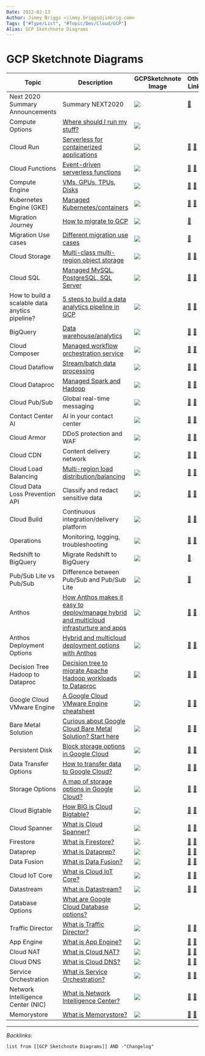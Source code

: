 ```yaml
---
Date: 2022-02-13
Author: Jimmy Briggs <jimmy.briggs@jimbrig.com>
Tags: ["#Type/List", "#Topic/Dev/Cloud/GCP"]
Alias: GCP Sketchnote Diagrams
---
```


# GCP Sketchnote Diagrams

| Topic                                          | Description                                                                                                                                                                                                                                                                      | GCPSketchnote Image                                                                                                                                   | Other Links                                                                                                                                                                                                                                                                                                                                                 |
| ---------------------------------------------- | -------------------------------------------------------------------------------------------------------------------------------------------------------------------------------------------------------------------------------------------------------------------------------- | ----------------------------------------------------------------------------------------------------------------------------------------------------- | ----------------------------------------------------------------------------------------------------------------------------------------------------------------------------------------------------------------------------------------------------------------------------------------------------------------------------------------------------------- |
| Next 2020 Summary Announcements                | Summary NEXT2020                                                                                                                                                                                                                                                                 | [![](https://github.com/priyankavergadia/GCPSketchnote/raw/main/images/NEXT2020.jpg)](https://thecloudgirl.dev/NEXT2020.html)                         | [🔗](https://cloud.google.com/blog/topics/google-cloud-next/complete-list-of-announcements-from-google-cloud-next20-onair)                                                                                                                                                                                                                                  |
| Compute Options                                | [Where should I run my stuff?](https://goo.gle/3Eo1iN5)                                                                                                                                                                                                                          | [![](https://github.com/priyankavergadia/GCPSketchnote/raw/main/images/ComputeOptions.jpg)](https://thecloudgirl.dev/gcpcompute.html)                 |                                                                                                                                                                                                                                                                                                                                                             |
| Cloud Run                                      | [Serverless for containerized applications](https://goo.gle/3jsdh3U)                                                                                                                                                                                                             | [![](https://github.com/priyankavergadia/GCPSketchnote/raw/main/images/CloudRun.png)](https://thecloudgirl.dev/CloudRun.html)                         | [🔗](https://cloud.google.com/run?utm_source=twitter&utm_medium=unpaidsoc&utm_campaign=CDR_pve_gcp_gcpsketchnote_&utm_content=-) [📄](https://cloud.google.com/run/docs?utm_source=twitter&utm_medium=unpaidsoc&utm_campaign=CDR_pve_gcp_gcpsketchnote_&utm_content=-)                                                                                      |
| Cloud Functions                                | [Event-driven serverless functions](https://goo.gle/3jphpBR)                                                                                                                                                                                                                     | [![](https://github.com/priyankavergadia/GCPSketchnote/raw/main/images/cloudfunctions.png)](https://thecloudgirl.dev/CloudFunctions.html)             | [🔗](https://cloud.google.com/functions?utm_source=twitter&utm_medium=unpaidsoc&utm_campaign=CDR_pve_gcp_gcpsketchnote_&utm_content=-) [📄](https://cloud.google.com/functions/docs?utm_source=twitter&utm_medium=unpaidsoc&utm_campaign=CDR_pve_gcp_gcpsketchnote_&utm_content=-)                                                                          |
| Compute Engine                                 | [VMs, GPUs, TPUs, Disks](https://goo.gle/3E8eRjr)                                                                                                                                                                                                                                | [![](https://github.com/priyankavergadia/GCPSketchnote/raw/main/images/GCE.jpg)](https://thecloudgirl.dev/gcpsketchnote2.html)                        | [🔗](https://cloud.google.com/compute?utm_source=twitter&utm_medium=unpaidsoc&utm_campaign=CDR_pve_gcp_gcpsketchnote_&utm_content=-) [📄](https://cloud.google.com/compute/docs?utm_source=twitter&utm_medium=unpaidsoc&utm_campaign=CDR_pve_gcp_gcpsketchnote_&utm_content=-)                                                                              |
| Kubernetes Engine (GKE)                        | [Managed Kubernetes/containers](https://goo.gle/3pzWX5f)                                                                                                                                                                                                                         | [![](https://github.com/priyankavergadia/GCPSketchnote/raw/main/images/GKE.jpg)](https://thecloudgirl.dev/GKE.html)                                   | [🔗](https://cloud.google.com/kubernetes-engine?utm_source=twitter&utm_medium=unpaidsoc&utm_campaign=CDR_pve_gcp_gcpsketchnote_&utm_content=-) [📄](https://cloud.google.com/kubernetes-engine/docs?utm_source=twitter&utm_medium=unpaidsoc&utm_campaign=CDR_pve_gcp_gcpsketchnote_&utm_content=-)                                                          |
| Migration Journey                              | [How to migrate to GCP](https://cloud.google.com/blog/topics/developers-practitioners/google-cloud-migration-made-easy)                                                                                                                                                          | [![](https://github.com/priyankavergadia/GCPSketchnote/raw/main/images/MigrationJourney.jpg)](https://thecloudgirl.dev/MigrationJourney.html)         | [🔗](https://cloud.google.com/blog/topics/developers-practitioners/google-cloud-migration-made-easy?utm_source=twitter&utm_medium=unpaidsoc&utm_campaign=CDR_pve_gcp_gcpsketchnote_&utm_content=-)                                                                                                                                                          |
| Migration Use cases                            | [Different migration use cases](https://cloud.google.com/blog/topics/developers-practitioners/google-cloud-migration-made-easy)                                                                                                                                                  | [![](https://github.com/priyankavergadia/GCPSketchnote/raw/main/images/MigrationCheatsheet.png)](https://thecloudgirl.dev/MigrationCheatsheet.html)   | [🔗](https://cloud.google.com/blog/topics/developers-practitioners/google-cloud-migration-made-easy?utm_source=twitter&utm_medium=unpaidsoc&utm_campaign=CDR_pve_gcp_gcpsketchnote_&utm_content=-)                                                                                                                                                          |
| Cloud Storage                                  | [Multi-class multi-region object storage](https://goo.gle/2ZbYUth)                                                                                                                                                                                                               | [![](https://github.com/priyankavergadia/GCPSketchnote/raw/main/images/GCS.png)](https://thecloudgirl.dev/CloudStorage.html)                          | [🔗](https://cloud.google.com/storage?utm_source=twitter&utm_medium=unpaidsoc&utm_campaign=CDR_pve_gcp_gcpsketchnote_&utm_content=-) [📄](https://cloud.google.com/storage/docs?utm_source=twitter&utm_medium=unpaidsoc&utm_campaign=CDR_pve_gcp_gcpsketchnote_&utm_content=-)                                                                              |
| Cloud SQL                                      | [Managed MySQL, PostgreSQL, SQL Server](https://goo.gle/3jtd8NR)                                                                                                                                                                                                                 | [![](https://github.com/priyankavergadia/GCPSketchnote/raw/main/images/CloudSQL.jpg)](https://thecloudgirl.dev/gcpsketchnote3.html)                   | [🔗](https://cloud.google.com/sql?utm_source=twitter&utm_medium=unpaidsoc&utm_campaign=CDR_pve_gcp_gcpsketchnote_&utm_content=-) [📄](https://cloud.google.com/sql/docs?utm_source=twitter&utm_medium=unpaidsoc&utm_campaign=CDR_pve_gcp_gcpsketchnote_&utm_content=-)                                                                                      |
| How to build a scalable data anytics pipeline? | [5 steps to build a data analytics pipeline in GCP](https://www.freecodecamp.org/news/scalable-data-analytics-pipeline/)                                                                                                                                                         | [![](https://github.com/priyankavergadia/GCPSketchnote/raw/main/images/analytics.png)](https://thecloudgirl.dev/analytics.html)                       | [🔗](https://cloud.google.com/solutions/smart-analytics?utm_source=twitter&utm_medium=unpaidsoc&utm_campaign=CDR_pve_gcp_gcpsketchnote_&utm_content=-) [📄](https://www.freecodecamp.org/news/scalable-data-analytics-pipeline/)                                                                                                                            |
| BigQuery                                       | [Data warehouse/analytics](https://goo.gle/3C7DkEJ)                                                                                                                                                                                                                              | [![](https://github.com/priyankavergadia/GCPSketchnote/raw/main/images/BigQuery.jpg)](https://thecloudgirl.dev/bigquery.html)                         | [🔗](https://cloud.google.com/bigquery?utm_source=twitter&utm_medium=unpaidsoc&utm_campaign=CDR_pve_gcp_gcpsketchnote_&utm_content=-) [📄](https://cloud.google.com/bigquery/docs?utm_source=twitter&utm_medium=unpaidsoc&utm_campaign=CDR_pve_gcp_gcpsketchnote_&utm_content=-)                                                                            |
| Cloud Composer                                 | [Managed workflow orchestration service](https://goo.gle/3E7Oji7)                                                                                                                                                                                                                | [![](https://github.com/priyankavergadia/GCPSketchnote/raw/main/images/Composer.jpg)](https://thecloudgirl.dev/Composer.html)                         | [🔗](https://cloud.google.com/composer?utm_source=twitter&utm_medium=unpaidsoc&utm_campaign=CDR_pve_gcp_gcpsketchnote_&utm_content=-) [📄](https://cloud.google.com/composer/docs?utm_source=twitter&utm_medium=unpaidsoc&utm_campaign=CDR_pve_gcp_gcpsketchnote_&utm_content=-)                                                                            |
| Cloud Dataflow                                 | [Stream/batch data processing](https://goo.gle/3nim7m5)                                                                                                                                                                                                                          | [![](https://github.com/priyankavergadia/GCPSketchnote/raw/main/images/Dataflow.jpg)](https://thecloudgirl.dev/dataflow.html)                         | [🔗](https://cloud.google.com/dataflow?utm_source=twitter&utm_medium=unpaidsoc&utm_campaign=CDR_pve_gcp_gcpsketchnote_&utm_content=-) [📄](https://cloud.google.com/dataflow/docs?utm_source=twitter&utm_medium=unpaidsoc&utm_campaign=CDR_pve_gcp_gcpsketchnote_&utm_content=-)                                                                            |
| Cloud Dataproc                                 | [Managed Spark and Hadoop](https://medium.com/google-cloud/all-you-need-to-know-about-google-cloud-dataproc-23fe91369678)                                                                                                                                                        | [![](https://github.com/priyankavergadia/GCPSketchnote/raw/main/images/Dataproc.jpg)](https://thecloudgirl.dev/Dataproc.html)                         | [🔗](https://cloud.google.com/dataproc?utm_source=twitter&utm_medium=unpaidsoc&utm_campaign=CDR_pve_gcp_gcpsketchnote_&utm_content=-) [📄](https://cloud.google.com/dataproc/docs?utm_source=twitter&utm_medium=unpaidsoc&utm_campaign=CDR_pve_gcp_gcpsketchnote_&utm_content=-)                                                                            |
| Cloud Pub/Sub                                  | Global real-time messaging                                                                                                                                                                                                                                                       | [![](https://github.com/priyankavergadia/GCPSketchnote/raw/main/images/pubsub.jpg)](https://thecloudgirl.dev/pubsub.html)                             | [🔗](https://cloud.google.com/pubsub?utm_source=twitter&utm_medium=unpaidsoc&utm_campaign=CDR_pve_gcp_gcpsketchnote_&utm_content=-) [📄](https://cloud.google.com/pubsub/docs?utm_source=twitter&utm_medium=unpaidsoc&utm_campaign=CDR_pve_gcp_gcpsketchnote_&utm_content=-) [🔗](https://www.youtube.com/playlist?list=PLIivdWyY5sqKwVLe4BLJ-vlh9r9zCdOse) |
| Contact Center AI                              | AI in your contact center                                                                                                                                                                                                                                                        | [![](https://github.com/priyankavergadia/GCPSketchnote/raw/main/images/ccai.jpg)](https://thecloudgirl.dev/CCAI.html)                                 | [🔗](https://cloud.google.com/solutions/contact-center?utm_source=twitter&utm_medium=unpaidsoc&utm_campaign=CDR_pve_gcp_gcpsketchnote_&utm_content=-) [📄](https://www.youtube.com/playlist?list=PLIivdWyY5sqK5SM34zbkitWLOV-b3V40B)                                                                                                                        |
| Cloud Armor                                    | DDoS protection and WAF                                                                                                                                                                                                                                                          | [![](https://github.com/priyankavergadia/GCPSketchnote/raw/main/images/CloudArmor.png)](https://thecloudgirl.dev/CloudArmor.html)                     | [🔗](https://cloud.google.com/armor?utm_source=twitter&utm_medium=unpaidsoc&utm_campaign=CDR_pve_gcp_gcpsketchnote_&utm_content=-) [📄](https://cloud.google.com/armor/docs?utm_source=twitter&utm_medium=unpaidsoc&utm_campaign=CDR_pve_gcp_gcpsketchnote_&utm_content=-)                                                                                  |
| Cloud CDN                                      | Content delivery network                                                                                                                                                                                                                                                         | [![](https://github.com/priyankavergadia/GCPSketchnote/raw/main/images/CloudCDN.jpg)](https://thecloudgirl.dev/CDN.html)                              | [🔗](https://cloud.google.com/cdn?utm_source=twitter&utm_medium=unpaidsoc&utm_campaign=CDR_pve_gcp_gcpsketchnote_&utm_content=-) [📄](https://cloud.google.com/cdn/docs?utm_source=twitter&utm_medium=unpaidsoc&utm_campaign=CDR_pve_gcp_gcpsketchnote_&utm_content=-)                                                                                      |
| Cloud Load Balancing                           | [Multi-region load distribution/balancing](https://goo.gle/3B8F1ke)                                                                                                                                                                                                              | [![](https://github.com/priyankavergadia/GCPSketchnote/raw/main/images/CLB.jpg)](https://thecloudgirl.dev/CLB.html)                                   | [🔗](https://cloud.google.com/load-balancing?utm_source=twitter&utm_medium=unpaidsoc&utm_campaign=CDR_pve_gcp_gcpsketchnote_&utm_content=-) [📄](https://cloud.google.com/load-balancing/docs?utm_source=twitter&utm_medium=unpaidsoc&utm_campaign=CDR_pve_gcp_gcpsketchnote_&utm_content=-)                                                                |
| Cloud Data Loss Prevention API                 | Classify and redact sensitive data                                                                                                                                                                                                                                               | [![](https://github.com/priyankavergadia/GCPSketchnote/raw/main/images/DLP.jpg)](https://thecloudgirl.dev/dlp.html)                                   | [🔗](https://cloud.google.com/dlp?utm_source=twitter&utm_medium=unpaidsoc&utm_campaign=CDR_pve_gcp_gcpsketchnote_&utm_content=-) [📄](https://cloud.google.com/dlp/docs?utm_source=twitter&utm_medium=unpaidsoc&utm_campaign=CDR_pve_gcp_gcpsketchnote_&utm_content=-)                                                                                      |
| Cloud Build                                    | Continuous integration/delivery platform                                                                                                                                                                                                                                         | [![](https://github.com/priyankavergadia/GCPSketchnote/raw/main/images/CloudBuild.jpg)](https://thecloudgirl.dev/CloudBuild.html)                     | [🔗](https://cloud.google.com/cloud-build?utm_source=twitter&utm_medium=unpaidsoc&utm_campaign=CDR_pve_gcp_gcpsketchnote_&utm_content=-) [📄](https://cloud.google.com/cloud-build/docs/?utm_source=twitter&utm_medium=unpaidsoc&utm_campaign=CDR_pve_gcp_gcpsketchnote_&utm_content=-)                                                                     |
| Operations                                     | Monitoring, logging, troubleshooting                                                                                                                                                                                                                                             | [![](https://github.com/priyankavergadia/GCPSketchnote/raw/main/images/CloudOps.jpg)](https://thecloudgirl.dev/ops.html)                              | [🔗](https://cloud.google.com/products/operations?utm_source=twitter&utm_medium=unpaidsoc&utm_campaign=CDR_pve_gcp_gcpsketchnote_&utm_content=-) [📄](https://cloud.google.com/stackdriver/docs?utm_source=twitter&utm_medium=unpaidsoc&utm_campaign=CDR_pve_gcp_gcpsketchnote_&utm_content=-)                                                              |
| Redshift to BigQuery                           | Migrate Redshift to BigQuery                                                                                                                                                                                                                                                     | [![](https://github.com/priyankavergadia/GCPSketchnote/raw/main/images/redshifttobq.jpeg)](https://thecloudgirl.dev/redshifttobq.html)                | [🔗](https://cloud.google.com/bigquery-transfer/docs/redshift-migration)                                                                                                                                                                                                                                                                                    |
| Pub/Sub Lite vs Pub/Sub                        | Difference between Pub/Sub and Pub/Sub Lite                                                                                                                                                                                                                                      | [![](https://github.com/priyankavergadia/GCPSketchnote/raw/main/images/pubsubvslite.png)](https://thecloudgirl.dev/gcpsketchnote4.html)               | [🔗](https://cloud.google.com/pubsub/docs/choosing-pubsub-or-lite?utm_source=twitter&utm_medium=unpaidsoc&utm_campaign=CDR_pve_gcp_gcpsketchnote_&utm_content=-)                                                                                                                                                                                            |
| Anthos                                         | [How Anthos makes it easy to deploy/manage hybrid and multicloud infrasturture and apps](https://goo.gle/3C7DX1h)                                                                                                                                                                | [![](https://github.com/priyankavergadia/GCPSketchnote/raw/main/images/Anthos.jpg)](https://thecloudgirl.dev/Anthos.html)                             | [🔗](https://cloud.google.com/products/anthos?utm_source=twitter&utm_medium=unpaidsoc&utm_campaign=CDR_pve_gcp_gcpsketchnote_&utm_content=-) [📄](https://cloud.google.com/anthos/docs?utm_source=twitter&utm_medium=unpaidsoc&utm_campaign=CDR_pve_gcp_gcpsketchnote_&utm_content=-)                                                                       |
| Anthos Deployment Options                      | [Hybrid and multicloud deployment options with Anthos](https://cloud.google.com/blog/topics/developers-practitioners/what-are-my-hybrid-and-multicloud-deployment-options-anthos?utm_source=blog&utm_medium=partner&utm_campaign=CDR_pve_anthoscore_anthosdeplyment_sketchnote_) | [![](https://github.com/priyankavergadia/GCPSketchnote/raw/main/images/AnthosDeployment.png)](https://thecloudgirl.dev/AnthosDeployment.html)         | [🔗](https://cloud.google.com/anthos?utm_source=twitter&utm_medium=unpaidsoc&utm_campaign=CDR_pve_gcp_gcpsketchnote_&utm_content=-) [📄](https://cloud.google.com/anthos/docs?utm_source=twitter&utm_medium=unpaidsoc&utm_campaign=CDR_pve_gcp_gcpsketchnote_&utm_content=-)                                                                                |
| Decision Tree Hadoop to Dataproc               | [Decision tree to migrate Apache Hadoop workloads to Dataproc](http://goo.gle/3tMxnsB)                                                                                                                                                                                           | [![](https://github.com/priyankavergadia/GCPSketchnote/raw/main/images/HadoopOptions.jpg)](https://thecloudgirl.dev/DataprocDecision.html)            | [🔗](https://cloud.google.com/dataproc/) [📄](https://cloud.google.com/dataproc/docs)                                                                                                                                                                                                                                                                       |
| Google Cloud VMware Engine                     | [A Google Cloud VMware Engine cheatsheet](https://goo.gle/2PlTsiy)                                                                                                                                                                                                               | [![](https://github.com/priyankavergadia/GCPSketchnote/raw/main/images/VMWareEngine.jpg)](https://thecloudgirl.dev/VMWareEngine.html)                 | [🔗](http://goo.gle/313njyY) [📄](http://goo.gle/3lyGNoB)                                                                                                                                                                                                                                                                                                   |
| Bare Metal Solution                            | [Curious about Google Cloud Bare Metal Solution? Start here](https://goo.gle/2O04k5m)                                                                                                                                                                                            | [![](https://github.com/priyankavergadia/GCPSketchnote/raw/main/images/BareMetal.jpg)](https://thecloudgirl.dev/BareMetal.html)                       | [🔗](https://goo.gle/2O04k5m) [📄](https://goo.gle/3fnpWEg)                                                                                                                                                                                                                                                                                                 |
| Persistent Disk                                | [Block storage options in Google Cloud](https://goo.gle/32knshX)                                                                                                                                                                                                                 | [![](https://github.com/priyankavergadia/GCPSketchnote/raw/main/images/pd.jpg)](https://thecloudgirl.dev/PD.html)                                     | [🔗](https://goo.gle/3iEW4ow) [📄](https://goo.gle/3gA1G0z)                                                                                                                                                                                                                                                                                                 |
| Data Transfer Options                          | [How to transfer data to Google Cloud?](https://goo.gle/3iLTpsS)                                                                                                                                                                                                                 | [![](https://github.com/priyankavergadia/GCPSketchnote/raw/main/images/DataTransfer.jpg)](https://thecloudgirl.dev/datatransfer.html)                 | [🔗](https://goo.gle/3xgTrx2) [📄](https://goo.gle/3xgTrx2)                                                                                                                                                                                                                                                                                                 |
| Storage Options                                | [A map of storage options in Google Cloud?](https://goo.gle/3q2asc9)                                                                                                                                                                                                             | [![](https://github.com/priyankavergadia/GCPSketchnote/raw/main/images/storageoptions.jpg)](https://thecloudgirl.dev/StorageOptions.html)             | [🔗](https://goo.gle/2U8dkZ7) [📄](https://goo.gle/2U8dkZ7)                                                                                                                                                                                                                                                                                                 |
| Cloud Bigtable                                 | [How BIG is Cloud Bigtable?](https://goo.gle/2TV3hWY)                                                                                                                                                                                                                            | [![](https://github.com/priyankavergadia/GCPSketchnote/raw/main/images/Bigtable.jpg)](https://thecloudgirl.dev/Bigtable.html)                         | [🔗](https://goo.gle/3pQJT9A) [📄](https://goo.gle/3xbkgmm)                                                                                                                                                                                                                                                                                                 |
| Cloud Spanner                                  | [What is Cloud Spanner?](https://goo.gle/3zmQMnj)                                                                                                                                                                                                                                | [![](https://github.com/priyankavergadia/GCPSketchnote/raw/main/images/Spanner.jpg)](https://thecloudgirl.dev/spanner.html)                           | [🔗](https://goo.gle/3xkcXJ3) [📄](https://goo.gle/3gmC88a)                                                                                                                                                                                                                                                                                                 |
| Firestore                                      | [What is Firestore?](https://goo.gle/3EbtF0S)                                                                                                                                                                                                                                    | [![](https://github.com/priyankavergadia/GCPSketchnote/raw/main/images/firestore.jpg)](https://thecloudgirl.dev/firestore.html)                       | [🔗](https://goo.gle/3E9gVaM) [📄](https://goo.gle/3vGHjpt)                                                                                                                                                                                                                                                                                                 |
| Dataprep                                       | [What is Dataprep?](https://goo.gle/3C9BXpi)                                                                                                                                                                                                                                     | [![](https://github.com/priyankavergadia/GCPSketchnote/raw/main/images/Spanner.jpg)](https://thecloudgirl.dev/dataprep.html)                          | [🔗](https://goo.gle/2XDPaaX) [📄](https://goo.gle/3vzyrC8)                                                                                                                                                                                                                                                                                                 |
| Data Fusion                                    | [What is Data Fusion?](https://goo.gle/3puxKsF)                                                                                                                                                                                                                                  | [![](https://github.com/priyankavergadia/GCPSketchnote/raw/main/images/datafusion.jpg)](https://thecloudgirl.dev/datafusion.html)                     | [🔗](https://goo.gle/2XDtwDz) [📄](https://goo.gle/3CmFhO5)                                                                                                                                                                                                                                                                                                 |
| Cloud IoT Core                                 | [What is Cloud IoT Core?](https://goo.gle/3m6Zf9O)                                                                                                                                                                                                                               | [![](https://github.com/priyankavergadia/GCPSketchnote/raw/main/images/iotcore.jpg)](https://thecloudgirl.dev/iotcore.html)                           | [🔗](https://goo.gle/3BbIMFs) [📄](https://goo.gle/2XCs3gO)                                                                                                                                                                                                                                                                                                 |
| Datastream                                     | [What is Datastream?](https://goo.gle/3BjiX6F)                                                                                                                                                                                                                                   | [![](https://github.com/priyankavergadia/GCPSketchnote/raw/main/images/datastream.jpg)](https://thecloudgirl.dev/datastream.html)                     | [🔗](https://goo.gle/3aZUDMi) [📄](https://goo.gle/3B20OtT)                                                                                                                                                                                                                                                                                                 |
| Database Options                               | [What are Google Cloud Database options?](https://goo.gle/3m6yCSn)                                                                                                                                                                                                               | [![](https://github.com/priyankavergadia/GCPSketchnote/raw/main/images/DBoptions.jpg)](https://thecloudgirl.dev/dboptions.html)                       |                                                                                                                                                                                                                                                                                                                                                             |
| Traffic Director                               | [What is Traffic Director?](https://goo.gle/3EcLegZ)                                                                                                                                                                                                                             | [![](https://github.com/priyankavergadia/GCPSketchnote/raw/main/images/trafficdirector.jpg)](https://thecloudgirl.dev/trafficdirector.html)           | [🔗](https://goo.gle/2XBxWuD) [📄](https://goo.gle/3B85Ncj)                                                                                                                                                                                                                                                                                                 |
| App Engine                                     | [What is App Engine?](https://goo.gle/3GckaAf)                                                                                                                                                                                                                                   | [![](https://github.com/priyankavergadia/GCPSketchnote/raw/main/images/appengine.jpg)](https://thecloudgirl.dev/appengine.html)                       | [🔗](https://goo.gle/3nogeUe) [📄](https://goo.gle/2ZhSV64)                                                                                                                                                                                                                                                                                                 |
| Cloud NAT                                      | [What is Cloud NAT?](https://goo.gle/3GDjS5s)                                                                                                                                                                                                                                    | [![](https://github.com/priyankavergadia/GCPSketchnote/raw/main/images/CloudNAT.jpg)](https://thecloudgirl.dev/cloudnat.html)                         | [🔗](https://goo.gle/3b5mQBa) [📄](https://goo.gle/3E5kSgI)                                                                                                                                                                                                                                                                                                 |
| Cloud DNS                                      | [What is Cloud DNS?](https://goo.gle/3C8h9i3)                                                                                                                                                                                                                                    | [![](https://github.com/priyankavergadia/GCPSketchnote/raw/main/images/CloudDNS.jpg)](https://thecloudgirl.dev/clouddns.html)                         | [🔗](https://goo.gle/3m6TwAQ) [📄](https://goo.gle/3vGFlp5)                                                                                                                                                                                                                                                                                                 |
| Service Orchestration                          | [What is Service Orchestration?](https://goo.gle/3m8DeHm)                                                                                                                                                                                                                        | [![](https://github.com/priyankavergadia/GCPSketchnote/raw/main/images/serviceorchestration.jpg)](https://thecloudgirl.dev/serviceorchestration.html) | [🔗](https://goo.gle/3niEwPD) [📄](https://goo.gle/3Cd5b6E)                                                                                                                                                                                                                                                                                                 |
| Network Intelligence Center (NIC)              | [What is Network Intelligence Center?](https://goo.gle/3B7cETv)                                                                                                                                                                                                                  | [![](https://github.com/priyankavergadia/GCPSketchnote/raw/main/images/nic.jpg)](https://thecloudgirl.dev/nic.html)                                   | [🔗](https://goo.gle/30T6Pwy) [📄](https://goo.gle/3vKIW5K)                                                                                                                                                                                                                                                                                                 |
| Memorystore                                    | [What is Memorystore?](https://goo.gle/2Ze7hFf)                                                                                                                                                                                                                                  | [![](https://github.com/priyankavergadia/GCPSketchnote/raw/main/images/memorystore.jpg)](https://thecloudgirl.dev/memorystore.html)                   | [🔗](https://goo.gle/3b0Oors) [📄](https://goo.gle/3noPvqy)                                                                                                                                                                                                                                                                                                 |


***

*Backlinks:*

```dataview
list from [[GCP Sketchnote Diagrams]] AND -"Changelog"
```